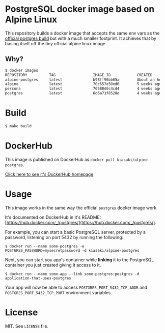 # PostgreSQL docker image based on Alpine Linux

This repository builds a docker image that accepts the same env vars as the
[official postgres build](https://registry.hub.docker.com/_/postgres/) but
with a much smaller footprint. It achieves that by basing itself off the tiny
official alpine linux image.

## Why?

```bash
$ docker images
REPOSITORY          TAG                 IMAGE ID            CREATED             VIRTUAL SIZE
alpine-postgres     latest              b98ff96bb65a        About an hour ago   30.82 MB
alpine              latest              70c557e50ed6        5 weeks ago         4.798 MB
percona             latest              70588d0c4cd4        4 weeks ago         308.6 MB
postgres            latest              6d6a71f8528e        4 weeks ago         265.1 MB
```

# Build

```bash
$ make build
```

# DockerHub

This image is published on DockerHub as `docker pull kiasaki/alpine-postgres`.

[Click here to see it's DockerHub homepage](https://hub.docker.com/r/kiasaki/alpine-postgres/)

# Usage

This image works in the same way the official `postgres` docker image work.

It's documented on DockerHub in it's README: [https://hub.docker.com/_/postgres/](https://hub.docker.com/_/postgres/).

For example, you can start a basic PostgreSQL server, protected by a password,
listening on port 5432 by running the following:

```
$ docker run --name some-postgres -e POSTGRES_PASSWORD=mysecretpassword -d kiasaki/alpine-postgres
```

Next, you can start you app's container while **linking** it to the PostgreSQL
container you just created giving it access to it.

```
$ docker run --name some-app --link some-postgres:postgres -d application-that-uses-postgres
```

Your app will now be able to access `POSTGRES_PORT_5432_TCP_ADDR` and `POSTGRES_PORT_5432_TCP_PORT` environment variables.

# License

MIT. See `LICENSE` file.
